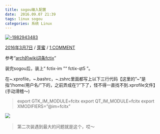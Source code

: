 ```yaml
---
title: sogou输入配置
date:  2016.09.07 21:39
tags: linux sogou
categories: 系统 Linux
---
```



[![-1982943483](http://upload-images.jianshu.io/upload_images/1171873-7bda27d363237693.jpg?imageMogr2/auto-orient/strip%7CimageView2/2/w/1240)](http://yamida.org/2016/03/07/sogou%e8%be%93%e5%85%a5%e9%85%8d%e7%bd%ae/)

[2016年3月7日](http://yamida.org/2016/03/07/sogou%e8%be%93%e5%85%a5%e9%85%8d%e7%bd%ae/) / [芽蜜](http://yamida.org/author/rabbit/) / [1 COMMENT](http://yamida.org/2016/03/07/sogou%e8%be%93%e5%85%a5%e9%85%8d%e7%bd%ae/#comments)

参考“[arch的wiki词条fctix](https://wiki.archlinux.org/index.php/Fcitx_(%E7%AE%80%E4%BD%93%E4%B8%AD%E6%96%87))”

装完sogou后，装上“ fctix-im ”“ fctix-qt5 ”。

在~.xprofile，~.bashrc，~.zshrc里面都写上以下三行代码【这里的”~”是指“/home/用户名/”下的，之前弄成在”/”下了，怪不得一直找不到.xprofile文件】(手动滑稽～)

>export GTK_IM_MODULE=fcitx
export QT_IM_MODULE=fcitx
export XMODIFIERS=”@im=fcitx”

![](http://upload-images.jianshu.io/upload_images/1171873-4d080c26087320c0.jpg?imageMogr2/auto-orient/strip%7CimageView2/2/w/1240)
 
>第二次装遇到最大的问题就是这个，哎～

